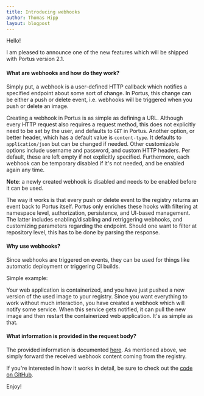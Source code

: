 ```yaml
---
title: Introducing webhooks
author: Thomas Hipp
layout: blogpost
---
```


Hello!

I am pleased to announce one of the new features which will be shipped with
Portus version 2.1.

#### What are webhooks and how do they work?

Simply put, a webhook is a user-defined HTTP callback which notifies a
specified endpoint about some sort of change.
In Portus, this change can be either a push or delete event, i.e. webhooks will
be triggered when you push or delete an image.

Creating a webhook in Portus is as simple as defining a URL.
Although every HTTP request also requires a request method, this does not
explicitly need to be set by the user, and defaults to `GET` in Portus.
Another option, or better header, which has a default value is `content-type`.
It defaults to `application/json` but can be changed if needed.
Other customizable options include  username and password, and custom HTTP
headers.
Per default, these are left empty if not explicitly specified.
Furthermore, each webhook can be temporary disabled if it's not needed, and be
enabled again any time.
<div class="alert alert-info">
<strong>Note</strong>: a newly created webhook is disabled and needs to be
enabled before it can be used.
</div>

The way it works is that every push or delete event to the registry returns an
event back to Portus itself.
Portus only enriches these hooks with filtering at namespace level,
authorization, persistence, and UI-based management.
The latter includes enabling/disabling and retriggering webhooks, and
customizing parameters regarding the endpoint.
Should one want to filter at repository level, this has to be done by parsing
the response.


#### Why use webhooks?

Since webhooks are triggered on events, they can be used for things like
automatic deployment or triggering CI builds.

Simple example:

Your web application is containerized, and you have just pushed a new version
of the used image to your registry.
Since you want everything to work without much interaction, you have created a
webhook which will notify some service.
When this service gets notified, it can pull the new image and then restart the
containerized web application.
It's as simple as that.

#### What information is provided in the request body?

The provided information is documented
[here](https://docs.docker.com/registry/notifications/).  As mentioned above, we
simply forward the received webhook content coming from the registry.

If you're interested in how it works in detail, be sure to check out the
[code on GitHub](https://github.com/SUSE/Portus).

Enjoy!
